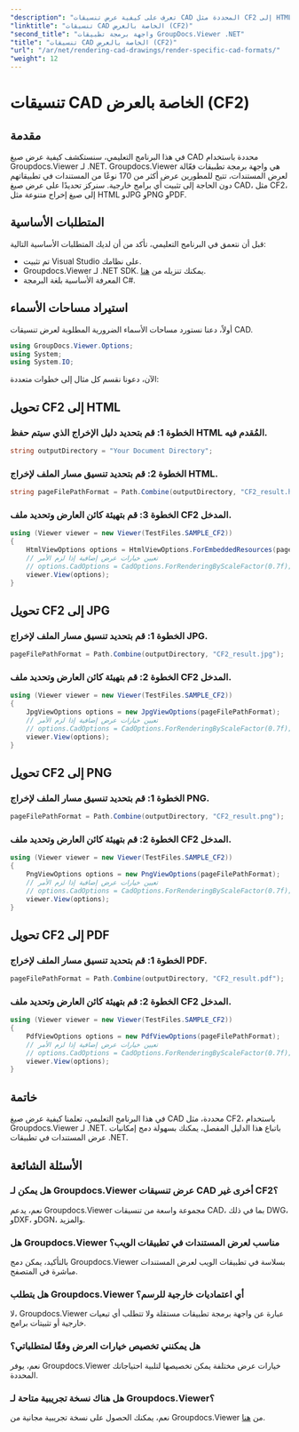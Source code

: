 ```yaml
---
"description": "تعرف على كيفية عرض تنسيقات CAD المحددة مثل CF2 إلى HTML وJPG وPNG وPDF باستخدام Groupdocs.Viewer لـ .NET."
"linktitle": "تنسيقات CAD الخاصة بالعرض (CF2)"
"second_title": "واجهة برمجة تطبيقات GroupDocs.Viewer .NET"
"title": "تنسيقات CAD الخاصة بالعرض (CF2)"
"url": "/ar/net/rendering-cad-drawings/render-specific-cad-formats/"
"weight": 12
---
```


# تنسيقات CAD الخاصة بالعرض (CF2)

## مقدمة
في هذا البرنامج التعليمي، سنستكشف كيفية عرض صيغ CAD محددة باستخدام Groupdocs.Viewer لـ .NET. Groupdocs.Viewer هي واجهة برمجة تطبيقات فعّالة لعرض المستندات، تتيح للمطورين عرض أكثر من 170 نوعًا من المستندات في تطبيقاتهم دون الحاجة إلى تثبيت أي برامج خارجية. سنركز تحديدًا على عرض صيغ CAD، مثل CF2، إلى صيغ إخراج متنوعة مثل HTML وJPG وPNG وPDF.
## المتطلبات الأساسية
قبل أن نتعمق في البرنامج التعليمي، تأكد من أن لديك المتطلبات الأساسية التالية:
- تم تثبيت Visual Studio على نظامك.
- Groupdocs.Viewer لـ .NET SDK. يمكنك تنزيله من [هنا](https://releases.groupdocs.com/viewer/net/).
- المعرفة الأساسية بلغة البرمجة C#.
## استيراد مساحات الأسماء
أولاً، دعنا نستورد مساحات الأسماء الضرورية المطلوبة لعرض تنسيقات CAD.
```csharp
using GroupDocs.Viewer.Options;
using System;
using System.IO;
```
الآن، دعونا نقسم كل مثال إلى خطوات متعددة:
## تحويل CF2 إلى HTML
### الخطوة 1: قم بتحديد دليل الإخراج الذي سيتم حفظ HTML المُقدم فيه.
```csharp
string outputDirectory = "Your Document Directory";
```
### الخطوة 2: قم بتحديد تنسيق مسار الملف لإخراج HTML.
```csharp
string pageFilePathFormat = Path.Combine(outputDirectory, "CF2_result.html");
```
### الخطوة 3: قم بتهيئة كائن العارض وتحديد ملف CF2 المدخل.
```csharp
using (Viewer viewer = new Viewer(TestFiles.SAMPLE_CF2))
{
    HtmlViewOptions options = HtmlViewOptions.ForEmbeddedResources(pageFilePathFormat);
    // تعيين خيارات عرض إضافية إذا لزم الأمر
    // options.CadOptions = CadOptions.ForRenderingByScaleFactor(0.7f);
    viewer.View(options);
}
```
## تحويل CF2 إلى JPG
### الخطوة 1: قم بتحديد تنسيق مسار الملف لإخراج JPG.
```csharp
pageFilePathFormat = Path.Combine(outputDirectory, "CF2_result.jpg");
```
### الخطوة 2: قم بتهيئة كائن العارض وتحديد ملف CF2 المدخل.
```csharp
using (Viewer viewer = new Viewer(TestFiles.SAMPLE_CF2))
{
    JpgViewOptions options = new JpgViewOptions(pageFilePathFormat);
    // تعيين خيارات عرض إضافية إذا لزم الأمر
    // options.CadOptions = CadOptions.ForRenderingByScaleFactor(0.7f);
    viewer.View(options);
}
```
## تحويل CF2 إلى PNG

### الخطوة 1: قم بتحديد تنسيق مسار الملف لإخراج PNG.
```csharp
pageFilePathFormat = Path.Combine(outputDirectory, "CF2_result.png");
```
### الخطوة 2: قم بتهيئة كائن العارض وتحديد ملف CF2 المدخل.
```csharp
using (Viewer viewer = new Viewer(TestFiles.SAMPLE_CF2))
{
    PngViewOptions options = new PngViewOptions(pageFilePathFormat);
    // تعيين خيارات عرض إضافية إذا لزم الأمر
    // options.CadOptions = CadOptions.ForRenderingByScaleFactor(0.7f);
    viewer.View(options);
}
```
## تحويل CF2 إلى PDF
### الخطوة 1: قم بتحديد تنسيق مسار الملف لإخراج PDF.
```csharp
pageFilePathFormat = Path.Combine(outputDirectory, "CF2_result.pdf");
```
### الخطوة 2: قم بتهيئة كائن العارض وتحديد ملف CF2 المدخل.
```csharp
using (Viewer viewer = new Viewer(TestFiles.SAMPLE_CF2))
{
    PdfViewOptions options = new PdfViewOptions(pageFilePathFormat);
    // تعيين خيارات عرض إضافية إذا لزم الأمر
    // options.CadOptions = CadOptions.ForRenderingByScaleFactor(0.7f);
    viewer.View(options);
}
```

## خاتمة
في هذا البرنامج التعليمي، تعلمنا كيفية عرض صيغ CAD محددة، مثل CF2، باستخدام Groupdocs.Viewer لـ .NET. باتباع هذا الدليل المفصل، يمكنك بسهولة دمج إمكانيات عرض المستندات في تطبيقات .NET.
## الأسئلة الشائعة
### هل يمكن لـ Groupdocs.Viewer عرض تنسيقات CAD أخرى غير CF2؟
نعم، يدعم Groupdocs.Viewer مجموعة واسعة من تنسيقات CAD، بما في ذلك DWG، وDXF، وDGN، والمزيد.
### هل Groupdocs.Viewer مناسب لعرض المستندات في تطبيقات الويب؟
بالتأكيد، يمكن دمج Groupdocs.Viewer بسلاسة في تطبيقات الويب لعرض المستندات مباشرة في المتصفح.
### هل يتطلب Groupdocs.Viewer أي اعتماديات خارجية للرسم؟
لا، Groupdocs.Viewer عبارة عن واجهة برمجة تطبيقات مستقلة ولا تتطلب أي تبعيات خارجية أو تثبيتات برامج.
### هل يمكنني تخصيص خيارات العرض وفقًا لمتطلباتي؟
نعم، يوفر Groupdocs.Viewer خيارات عرض مختلفة يمكن تخصيصها لتلبية احتياجاتك المحددة.
### هل هناك نسخة تجريبية متاحة لـ Groupdocs.Viewer؟
نعم، يمكنك الحصول على نسخة تجريبية مجانية من Groupdocs.Viewer من [هنا](https://releases.groupdocs.com/).